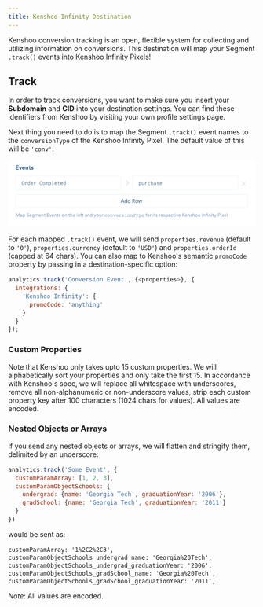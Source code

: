 ```yaml
---
title: Kenshoo Infinity Destination
---
```


Kenshoo conversion tracking is an open, flexible system for collecting and utilizing information on conversions. This destination will map your Segment `.track()` events into Kenshoo Infinity Pixels!

## Track

In order to track conversions, you want to make sure you insert your **Subdomain** and **CID** into your destination settings. You can find these identifiers from Kenshoo by visiting your own profile settings page.

Next thing you need to do is to map the Segment `.track()` event names to the `conversionType` of the Kenshoo Infinity Pixel. The default value of this will be `'conv'`.

![A screenshot of the Segment Events Mapper.](images/e7ffbbc58004b02ad61a95d136c98769.png)

For each mapped `.track()` event, we will send `properties.revenue` (default to `'0'`), `properties.currency` (default to `'USD'`) and `properties.orderId` (capped at 64 chars). You can also map to Kenshoo's semantic `promoCode` property by passing in a destination-specific option:

```js
analytics.track('Conversion Event', {<properties>}, {
  integrations: {
    'Kenshoo Infinity': {
      promoCode: 'anything'
    }
  }
});
```

### Custom Properties

Note that Kenshoo only takes upto 15 custom properties. We will alphabetically sort your properties and only take the first 15. In accordance with Kenshoo's spec, we will replace all whitespace with underscores, remove all non-alphanumeric or non-underscore values, strip each custom property key after 100 characters (1024 chars for values). All values are encoded.

### Nested Objects or Arrays

If you send any nested objects or arrays, we will flatten and stringify them, delimited by an underscore:

```js
analytics.track('Some Event', {
  customParamArray: [1, 2, 3],
  customParamObjectSchools: {
    undergrad: {name: 'Georgia Tech', graduationYear: '2006'},
    gradSchool: {name: 'Georgia Tech', graduationYear: '2011'}
  }
})
```

would be sent as:

```
customParamArray: '1%2C2%2C3',
customParamObjectSchools_undergrad_name: 'Georgia%20Tech',
customParamObjectSchools_undergrad_graduationYear: '2006',
customParamObjectSchools_gradSchool_name: 'Georgia%20Tech',
customParamObjectSchools_gradSchool_graduationYear: '2011',
```

*Note*: All values are encoded.
